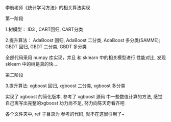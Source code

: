 李航老师《统计学习方法》的相关算法实现

第一阶段

1.树模型： ID3 , CART回归, CART分类

2.提升算法： AdaBoost 回归, AdaBoost 二分类, AdaBoost 多分类(SAMME); GBDT 回归, GBDT 二分类, GBDT 多分类

全部代码采用 numpy 库实现，并且 和 sklearn 中的相关模型进行 性能对比, 发现 sklearn 中的树是真的快....

第二阶段

3.提升算法: xgboost 回归, xgboost 二分类, xgboost 多分类

实现了 xgboost 的简化版本, 参考了 xgboost 源码 中一些数值计算的方法, 感觉自己离写出完整的xgboost 功力尚不足, 努力向陈天奇看齐吧

各个文件夹中, ref 子目录为 参考的代码, 就不在这里引用了~